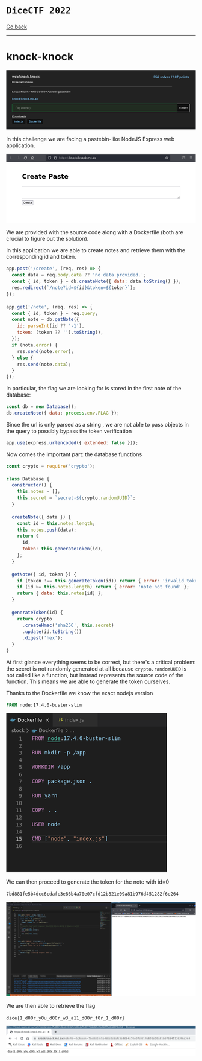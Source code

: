 # `DiceCTF 2022`
[Go back](../README.md)<hr/>
# knock-knock

![challenge](chall.png)

In this challenge we are facing a pastebin-like NodeJS Express web application.

![website](website.png)

We are provided with the source code along with a Dockerfile (both are crucial to figure out the solution).

In this application we are able to create notes and retrieve them with the corresponding id and token.

```js
app.post('/create', (req, res) => {
  const data = req.body.data ?? 'no data provided.';
  const { id, token } = db.createNote({ data: data.toString() });
  res.redirect(`/note?id=${id}&token=${token}`);
});

app.get('/note', (req, res) => {
  const { id, token } = req.query;
  const note = db.getNote({
    id: parseInt(id ?? '-1'),
    token: (token ?? '').toString(),
  });
  if (note.error) {
    res.send(note.error);
  } else {
    res.send(note.data);
  }
});
```

In particular, the flag we are looking for is stored in the first note of the database:

```js
const db = new Database();
db.createNote({ data: process.env.FLAG });
```

Since the url is only parsed as a string , we are not able to pass objects in the query to possibly bypass the token verification

```js
app.use(express.urlencoded({ extended: false }));
```

Now comes the important part: the database functions

```js
const crypto = require('crypto');

class Database {
  constructor() {
    this.notes = [];
    this.secret = `secret-${crypto.randomUUID}`;
  }

  createNote({ data }) {
    const id = this.notes.length;
    this.notes.push(data);
    return {
      id,
      token: this.generateToken(id),
    };
  }

  getNote({ id, token }) {
    if (token !== this.generateToken(id)) return { error: 'invalid token' };
    if (id >= this.notes.length) return { error: 'note not found' };
    return { data: this.notes[id] };
  }

  generateToken(id) {
    return crypto
      .createHmac('sha256', this.secret)
      .update(id.toString())
      .digest('hex');
  }
}
```

At first glance everything seems to be correct, but there's a critical problem: the secret is not randomly generated at all because `crypto.randomUUID` is not called like a function, but instead represents the source code of the function. This means we are able to generate the token ourselves.

Thanks to the Dockerfile we know the exact nodejs version
```Dockerfile
FROM node:17.4.0-buster-slim
```

![docker-node](docker-node.png)

We can then proceed to generate the token for the note with id=0

`7bd881fe5b4dcc6cdafc3e86b4a70e07cfd12b821e09a81b976d451282f6e264`

![docker-token](docker-token.png)

We are then able to retrieve the flag

`dice{1_d00r_y0u_d00r_w3_a11_d00r_f0r_1_d00r}`

![flag](flag.png)